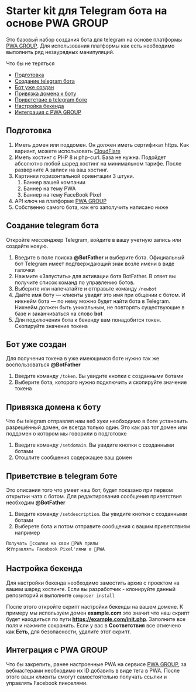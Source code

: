 # Starter kit для Telegram бота на основе PWA GROUP

Это базовый набор создания бота для telegram на основе платформы [PWA GROUP](https://pwa.group/). Для использования
платформы как есть необходимо выполнить ряд незаурядных манипуляций.

Что бы не теряться

- [Подготовка](#Подготовка)
- [Создание telegram бота](#Создание-telegram-бота)
- [Бот уже создан](#Бот-уже-создан)
- [Привязка домена к боту](#Привязка-домена-к-боту)
- [Приветствие в telegram боте](#Приветствие-в-telegram-боте)
- [Настройка бекенда](#Настройка-бекенда)
- [Интеграция с PWA GROUP](#Интеграция-с-PWA-GROUP)

## Подготовка

1. Иметь домен или поддомен. Он должен иметь сертификат https. Как вариант, можете
   использовать [CloudFlare](https://www.cloudflare.com/)
2. Иметь хостинг с PHP 8 и php-curl. База не нужна. Подойдет абсолютно любой шаред хостинг на минимальном тарифе. После
   разверните А записи на ваш хостинг.
3. Картинки горизонтальной ориентации 3 штуки.
    1. Баннер вашей компании
    2. Баннер на тему PWA
    3. Баннер на тему FaceBook Pixel
4. API ключ на платформе [PWA GROUP](https://pwa.group/)
5. Собственно самого бота, как его заполучить написано ниже

## Создание telegram бота

Откройте мессенджер Telegram, войдите в вашу учетную запись или создайте новую.

1. Введите в поле поиска **@BotFather** и выберите бота. Официальный бот Telegram имеет подтверждающий знак возле имени
   в виде галочки
2. Нажмите «Запустить» для активации бота BotFather. В ответ вы получите список команд по управлению ботов.
3. Выберите или напечатайте и отправьте команду ```/newbot```
4. Дайте имя боту — клиенты увидят это имя при общении с ботом. И никнейм бота — по нему можно будет найти бота в
   Telegram. Никнейм должен быть уникальным, не повторять существующие в базе и заканчиваться на слово **bot**
5. Для подключения бота к бекенду вам понадобится токен. Скопируйте значение токена

## Бот уже создан

Для получения токена в уже имеющимся боте нужно так же воспользоваться **@BotFather**

1. Введите команду ```/token```. Вы увидите кнопки с созданными ботами
2. Выберите бота, которого нужно подключить и скопируйте значение токена

## Привязка домена к боту

Что бы telegram отправлял нам веб хуки необходимо в боте установить разрешённый домен, он всегда только один. Это как
раз тот домен или поддомен о котором мы говорили в подготовке

1. Введите команду ```/setdomain```. Вы увидите кнопки с созданными ботами
2. Отошлите сообщения содержащее ваш домен

## Приветствие в telegram боте

Это описания того что умеет наш бот, будет показано при первом открытии чата с ботом. Для редактирования сообщения
приветствия необходим **@BotFather**

1. Введите команду ```/setdescription```. Вы увидите кнопки с созданными ботами
2. Выберете бота и потом отправите сообщения с вашим приветствиям например

```
Получать 🔗ссылки на свои 📱PWA прилы
🛠Управлять Facebook Pixel'лями в 📱PWA
```

## Настройка бекенда

Для настройки бекенда необходимо заместить архив с проектом на вашем шаред хостинге. Если вы разработчик - клонируйте
данный репозиторий и выполните ```composer install```

После этого откройте скрипт настройки бекенды на вашем домене. К примеру мы используем домен **example.com** это значит
что наш скрипт будет находиться по пути **https://example.com/init.php**. Заполните все поля и нажмите сохранить. Если у
вас в **Соответствия** все отмечено как **Есть**, для безопасности, удалите этот скрипт.

## Интеграция с PWA GROUP

Что бы закрепить, ранее настроенные PWA на сервисе [PWA GROUP](https://pwa.group/), за вебмастерами необходимо их ID добавить в виде тега в
PWA. После этого ваши клиенты смогут самостоятельно получать ссылки и управлять Facebook пикселями. 
